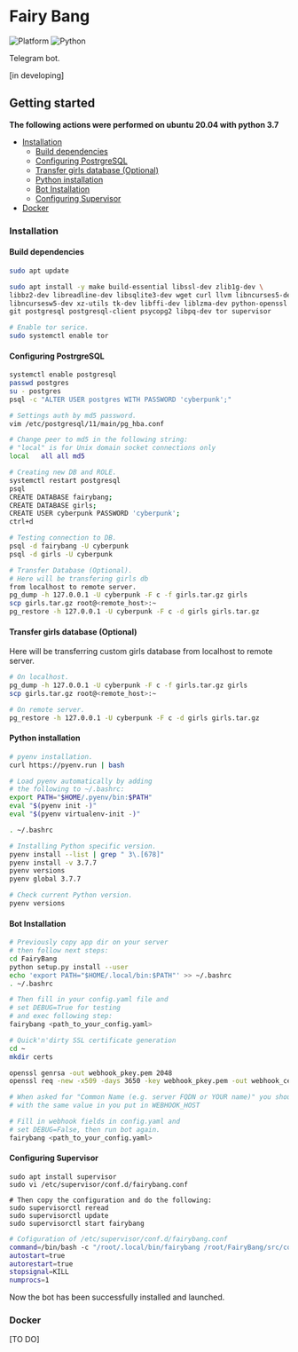# Fairy Bang

![Platform](https://img.shields.io/badge/platfrom-linux-red)
![Python](https://img.shields.io/badge/Python-3.7-blue)

Telegram bot.

[in developing]

## **Getting started**
**The following actions were performed on ubuntu 20.04 with python 3.7**

* [Installation](#installation)
    * [Build dependencies](#build-dependencies)
    * [Configuring PostrgreSQL](#configuring-postrgresql)
    * [Transfer girls database (Optional)](#transfer-girls-database-optional)
    * [Python installation](#python-installation)
    * [Bot Installation](#bot-installation)
    * [Configuring Supervisor](#configuring-supervisor)
* [Docker](#docker)

### Installation

#### Build dependencies
```bash
sudo apt update

sudo apt install -y make build-essential libssl-dev zlib1g-dev \
libbz2-dev libreadline-dev libsqlite3-dev wget curl llvm libncurses5-dev \
libncursesw5-dev xz-utils tk-dev libffi-dev liblzma-dev python-openssl \
git postgresql postgresql-client psycopg2 libpq-dev tor supervisor

# Enable tor serice.
sudo systemctl enable tor
```

#### Configuring PostrgreSQL
```bash
systemctl enable postgresql
passwd postgres
su - postgres
psql -c "ALTER USER postgres WITH PASSWORD 'cyberpunk';"

# Settings auth by md5 password.
vim /etc/postgresql/11/main/pg_hba.conf

# Change peer to md5 in the following string:
# "local" is for Unix domain socket connections only
local   all all md5

# Creating new DB and ROLE.
systemctl restart postgresql
psql
CREATE DATABASE fairybang;
CREATE DATABASE girls;
CREATE USER cyberpunk PASSWORD 'cyberpunk';
ctrl+d

# Testing connection to DB.
psql -d fairybang -U cyberpunk
psql -d girls -U cyberpunk

# Transfer Database (Optional).
# Here will be transfering girls db 
from localhost to remote server.
pg_dump -h 127.0.0.1 -U cyberpunk -F c -f girls.tar.gz girls
scp girls.tar.gz root@<remote_host>:~
pg_restore -h 127.0.0.1 -U cyberpunk -F c -d girls girls.tar.gz
```

#### Transfer girls database (Optional)
Here will be transferring custom girls database from
localhost to remote server.

```bash
# On localhost.
pg_dump -h 127.0.0.1 -U cyberpunk -F c -f girls.tar.gz girls
scp girls.tar.gz root@<remote_host>:~

# On remote server.
pg_restore -h 127.0.0.1 -U cyberpunk -F c -d girls girls.tar.gz
```

#### Python installation
```bash
# pyenv installation.
curl https://pyenv.run | bash

# Load pyenv automatically by adding
# the following to ~/.bashrc:
export PATH="$HOME/.pyenv/bin:$PATH"
eval "$(pyenv init -)"
eval "$(pyenv virtualenv-init -)"

. ~/.bashrc

# Installing Python specific version.
pyenv install --list | grep " 3\.[678]"
pyenv install -v 3.7.7
pyenv versions
pyenv global 3.7.7

# Check current Python version.
pyenv versions
```

#### Bot Installation

```bash
# Previously copy app dir on your server
# then follow next steps:
cd FairyBang
python setup.py install --user
echo 'export PATH="$HOME/.local/bin:$PATH"' >> ~/.bashrc
. ~/.bashrc

# Then fill in your config.yaml file and
# set DEBUG=True for testing
# and exec following step:
fairybang <path_to_your_config.yaml>

# Quick'n'dirty SSL certificate generation
cd ~
mkdir certs

openssl genrsa -out webhook_pkey.pem 2048
openssl req -new -x509 -days 3650 -key webhook_pkey.pem -out webhook_cert.pem

# When asked for "Common Name (e.g. server FQDN or YOUR name)" you should reply
# with the same value in you put in WEBHOOK_HOST

# Fill in webhook fields in config.yaml and
# set DEBUG=False, then run bot again.
fairybang <path_to_your_config.yaml>
```

#### Configuring Supervisor
```
sudo apt install supervisor
sudo vi /etc/supervisor/conf.d/fairybang.conf

# Then copy the configuration and do the following:
sudo supervisorctl reread
sudo supervisorctl update
sudo supervisorctl start fairybang
```

```bash
# Cofiguration of /etc/supervisor/conf.d/fairybang.conf
command=/bin/bash -c "/root/.local/bin/fairybang /root/FairyBang/src/config.yaml"
autostart=true
autorestart=true
stopsignal=KILL
numprocs=1
```

Now the bot has been successfully installed and launched.


### Docker
[TO DO]
